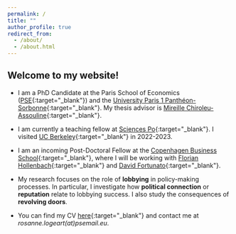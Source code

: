 ```yaml
---
permalink: /
title: ""
author_profile: true
redirect_from: 
  - /about/
  - /about.html
---
```


Welcome to my website!
------

* I am a PhD Candidate at the Paris School of Economics ([PSE](https://www.parisschoolofeconomics.eu/en/){:target="_blank"}) and the [University Paris 1 Panthéon-Sorbonne](https://www.pantheonsorbonne.fr){:target="_blank"}. My thesis advisor is [Mireille Chiroleu-Assouline](https://www.parisschoolofeconomics.eu/en/chiroleu-assouline-mireille/){:target="_blank"}.

* I am currently a teaching fellow at [Sciences Po](https://www.sciencespo.fr/department-economics/){:target="_blank"}. I visited [UC Berkeley](https://www.econ.berkeley.edu){:target="_blank"} in 2022-2023.
  
* I am an incoming Post-Doctoral Fellow at the [Copenhagen Business School](https://www.cbs.dk/en){:target="_blank"}, where I will be working with [Florian Hollenbach](https://fhollenbach.org){:target="_blank"} and [David Fortunato](http://www.davidfortunato.com){:target="_blank"}.

* My research focuses on the role of **lobbying** in policy-making processes. In particular, I investigate how **political connection** or **reputation** relate to lobbying success. I also study the consequences of **revolving doors**.

* You can find my CV [here](https://drive.google.com/file/d/1kwgoyTCs-K1QaPVD9JN_2dbvUhTeVCeQ/view?usp=share_link){:target="_blank"} and contact me at *rosanne.logeart(at)psemail.eu*.


